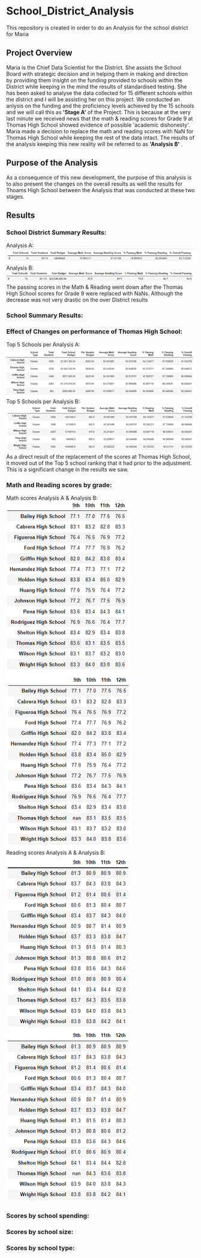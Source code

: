 # School_District_Analysis
This repository is created in order to do an Analysis for the school district for Maria
## Project Overview
Maria is the Chief Data Scientist for the District. She assists the School Board with strategic decision and in helping them in making and direction by providing them insight on the funding provided to schools within the District while keeping in the mind the results of standardised testing.
She has been asked to analyse the data collected for 15 different schools within the district and I will be assisting her on this project.
We conducted an anlysis on the funding and the proficiency levels achieved by the 15 schools and we will call this as <b>'Stage A'</b> of the Project. This is because at the very last minute we received news that the math & reading scores for Grade 9 at Thomas High School showed evidence of possible 'academic dishonesty'. Maria made a decision to replace the math and reading scores with NaN for Thomas High School while keeping the rest of the data intact. The results of the analysis keeping this new reality will be referred to as <b>'Analysis B'</b> .
## Purpose of the Analysis
As a consequence of this new development, the purpose of this analysis is to also present the changes on the overall results as well the results for Thoams High School between the Analysis that was conducted at these two stages.
## Results
### School District Summary Results:
Analysis A:
![Analysis A](https://github.com/lallben/School_District_Analysis/blob/main/Resources/School_district_A.png)<br>
Analysis B:
![Analysis B](https://github.com/lallben/School_District_Analysis/blob/main/Resources/School_district_B.png)<br>
The passing scores in the Math & Reading went down after the Thomas High School scores for Grade 9 were replaced with NaNs. Although the decrease was not very drastic on the over District results
### School Summary Results:


### Effect of Changes on performance of Thomas High School:
Top 5 Schools per Analysis A:
![Analysis A](https://github.com/lallben/School_District_Analysis/blob/main/Resources/Top_5_Schools_A.png)<br>
Top 5 Schools per Analysis B:
![Analysis B](https://github.com/lallben/School_District_Analysis/blob/main/Resources/Top_5_Schools_B.png)<br>
As a direct result of the replacement of the scores at Thomas High School, it moved out of the Top 5 school ranking that it had prior to the adjustment. This is a significant change in the results we saw.
### Math and Reading scores by grade:
Math scores Analysis A & Analysis B:<br>
![Analysis A](https://github.com/lallben/School_District_Analysis/blob/main/Resources/math_score_A.png)
![Analysis B](https://github.com/lallben/School_District_Analysis/blob/main/Resources/math_score_B.png)<br>
Reading scores Analysis A & Analysis B:<br>
![Analysis A](https://github.com/lallben/School_District_Analysis/blob/main/Resources/reading_score_A.png)
![Analysis B](https://github.com/lallben/School_District_Analysis/blob/main/Resources/reading_score_B.png)<br>

### Scores by school spending:
### Scores by school size:
### Scores by school type:

